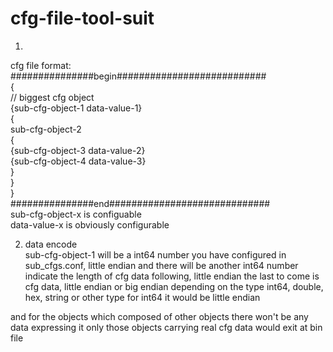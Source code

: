 # cfg-file-tool-suit  
1)  
cfg file format:  
###############begin###########################  
{  
// biggest cfg object  
    {sub-cfg-object-1 data-value-1}  
    {  
        sub-cfg-object-2  
        {  
          {sub-cfg-object-3 data-value-2}  
          {sub-cfg-object-4 data-value-3}  
        }  
    }  
}  
###############end#############################  
sub-cfg-object-x is configuable    
data-value-x is obviously configurable
  
2) data encode  
sub-cfg-object-1 will be a int64 number you have configured in sub_cfgs.conf, little endian
and there will be another int64 number indicate the length of cfg data following, little endian
the last to come is cfg data, little endian or big endian depending on the type int64, double, hex, string or other type
for int64 it would be little endian

and for the objects which composed of other objects there won't be any data expressing it
only those objects carrying real cfg data would exit at bin file 

